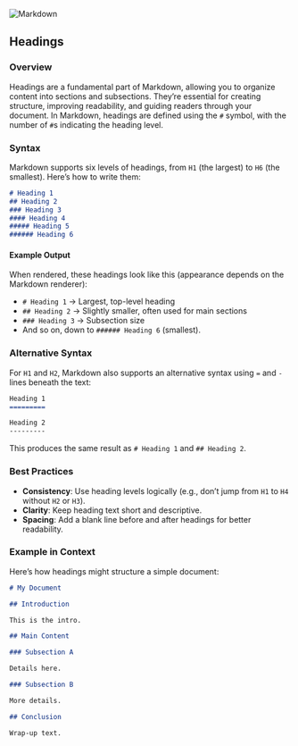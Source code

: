 ![Markdown](https://img.shields.io/badge/BasicsSyntax-blue?style=for-the-badge&logo=markdown)  
## Headings

### Overview

Headings are a fundamental part of Markdown, allowing you to organize content into sections and subsections. They’re essential for creating structure, improving readability, and guiding readers through your document. In Markdown, headings are defined using the `#` symbol, with the number of `#`s indicating the heading level.

### Syntax

Markdown supports six levels of headings, from `H1` (the largest) to `H6` (the smallest). Here’s how to write them:

```markdown
# Heading 1
## Heading 2
### Heading 3
#### Heading 4
##### Heading 5
###### Heading 6
```

#### Example Output
When rendered, these headings look like this (appearance depends on the Markdown renderer):

- `# Heading 1` → Largest, top-level heading  
- `## Heading 2` → Slightly smaller, often used for main sections  
- `### Heading 3` → Subsection size  
- And so on, down to `###### Heading 6` (smallest).

### Alternative Syntax

For `H1` and `H2`, Markdown also supports an alternative syntax using `=` and `-` lines beneath the text:

```markdown
Heading 1
=========

Heading 2
---------
```

This produces the same result as `# Heading 1` and `## Heading 2`.

### Best Practices

- **Consistency**: Use heading levels logically (e.g., don’t jump from `H1` to `H4` without `H2` or `H3`).
- **Clarity**: Keep heading text short and descriptive.
- **Spacing**: Add a blank line before and after headings for better readability.

### Example in Context

Here’s how headings might structure a simple document:

```markdown
# My Document

## Introduction

This is the intro.

## Main Content

### Subsection A

Details here.

### Subsection B

More details.

## Conclusion

Wrap-up text.
```
